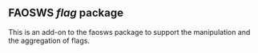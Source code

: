 ## FAOSWS *flag* package

This is an add-on to the faosws package to support the manipulation
and the aggregation of flags.
